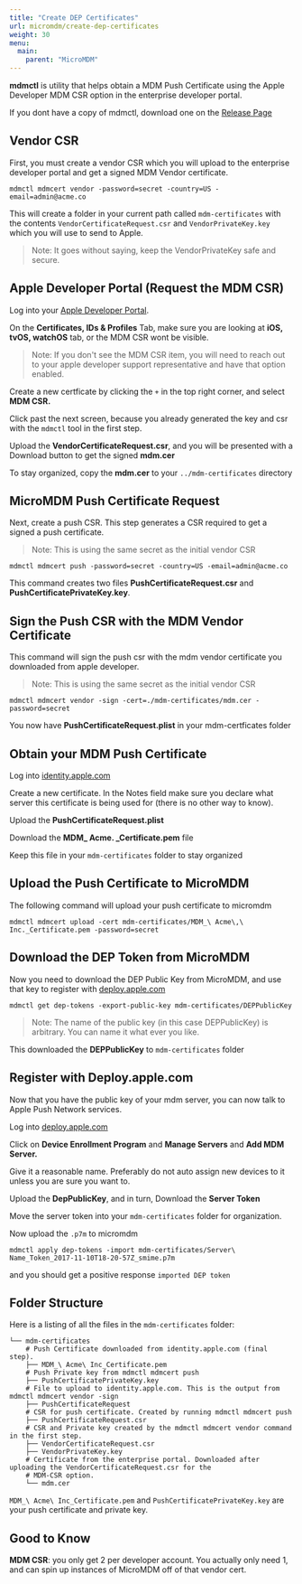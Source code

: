 ```yaml
---
title: "Create DEP Certificates"
url: micromdm/create-dep-certificates
weight: 30
menu:
  main:
    parent: "MicroMDM"
---
```


**mdmctl** is utility that helps obtain a MDM Push Certificate using the Apple Developer MDM CSR option in the enterprise developer portal.

If you dont have a copy of mdmctl, download one on the [Release Page](https://github.com/micromdm/micromdm/releases)

## Vendor CSR

First, you must create a vendor CSR which you will upload to the enterprise developer portal and get a signed MDM Vendor certificate. 

	mdmctl mdmcert vendor -password=secret -country=US -email=admin@acme.co

This will create a folder in your current path called `mdm-certificates` with the contents `VendorCertificateRequest.csr` and `VendorPrivateKey.key` which you will use to send to Apple.

>Note: It goes without saying, keep the VendorPrivateKey safe and secure.


## Apple Developer Portal (Request the MDM CSR)

Log into your [Apple Developer Portal](developer.apple.com).

On the **Certificates, IDs & Profiles** Tab, make sure you are looking at **iOS, tvOS, watchOS** tab, or the MDM CSR wont be visible.

>Note: If you don't see the MDM CSR item, you will need to reach out to your apple developer support representative and have that option enabled.

Create a new certficate by clicking the `+` in the top right corner, and select **MDM CSR.**

Click past the next screen, because you already generated the key and csr with the `mdmctl` tool in the first step.

Upload the **VendorCertificateRequest.csr**, and you will be presented with a Download button to get the signed **mdm.cer**

To stay organized, copy the **mdm.cer** to your `../mdm-certificates` directory

## MicroMDM Push Certificate Request

Next, create a push CSR. This step generates a CSR required to get a signed a push certificate.

>Note: This is using the same secret as the initial vendor CSR

    mdmctl mdmcert push -password=secret -country=US -email=admin@acme.co

This command creates two files **PushCertificateRequest.csr** and **PushCertificatePrivateKey.key**.

## Sign the Push CSR with the MDM Vendor Certificate

This command will sign the push csr with the mdm vendor certificate you downloaded from apple developer.

>Note: This is using the same secret as the initial vendor CSR

	mdmctl mdmcert vendor -sign -cert=./mdm-certificates/mdm.cer -password=secret

You now have **PushCertificateRequest.plist** in your mdm-certficates folder

## Obtain your MDM Push Certificate

Log into [identity.apple.com](https://identity.apple.com)

Create a new certificate.  In the Notes field make sure you declare what server this certificate is being used for (there is no other way to know).
    
Upload the **PushCertificateRequest.plist**

Download the **MDM_ Acme. _Certificate.pem** file

Keep this file in your `mdm-certificates` folder to stay organized

## Upload the Push Certificate to MicroMDM

The following command will upload your push certificate to micromdm

	mdmctl mdmcert upload -cert mdm-certificates/MDM_\ Acme\,\ Inc._Certificate.pem -password=secret

## Download the DEP Token from MicroMDM

Now you need to download the DEP Public Key from MicroMDM, and use that key to register with [deploy.apple.com](http://deploy.apple.com/)

```
mdmctl get dep-tokens -export-public-key mdm-certificates/DEPPublicKey
```

>Note: The name of the public key (in this case DEPPublicKey) is arbitrary.  You can name it what ever you like.

This downloaded the **DEPPublicKey** to `mdm-certificates` folder

## Register with Deploy.apple.com

Now that you have the public key of your mdm server, you can now talk to Apple Push Network services.

Log into [deploy.apple.com](http://deploy.apple.com/)

Click on **Device Enrollment Program** and **Manage Servers** and **Add MDM Server.**

Give it a reasonable name.  Preferably do not auto assign new devices to it unless you are sure you want to.

Upload the **DepPublicKey**, and in turn, Download the **Server Token**

Move the server token into your `mdm-certificates` folder for organization.

Now upload the `.p7m` to micromdm

```
mdmctl apply dep-tokens -import mdm-certificates/Server\ Name_Token_2017-11-10T18-20-57Z_smime.p7m
```
and you should get a positive response `imported DEP token`


## Folder Structure

Here is a listing of all the files in the `mdm-certificates` folder:

```
└── mdm-certificates
    # Push Certificate downloaded from identity.apple.com (final step).
    ├── MDM_\ Acme\ Inc_Certificate.pem 
    # Push Private key from mdmctl mdmcert push
    ├── PushCertificatePrivateKey.key
    # File to upload to identity.apple.com. This is the output from mdmctl mdmcert vendor -sign
    ├── PushCertificateRequest
    # CSR for push certificate. Created by running mdmctl mdmcert push
    ├── PushCertificateRequest.csr
    # CSR and Private key created by the mdmctl mdmcert vendor command in the first step.
    ├── VendorCertificateRequest.csr
    ├── VendorPrivateKey.key
    # Certificate from the enterprise portal. Downloaded after uploading the VendorCertificateRequest.csr for the 
    # MDM-CSR option. 
    └── mdm.cer

```

`MDM_\ Acme\ Inc_Certificate.pem` and `PushCertificatePrivateKey.key` are your push certificate and private key.

## Good to Know

**MDM CSR**: you only get 2 per developer account.  You actually only need 1, and can spin up instances of MicroMDM off of that vendor cert.
